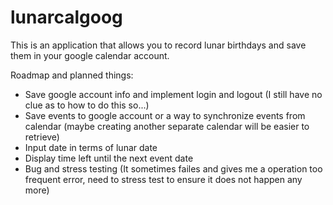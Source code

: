 # lunarcalgoog

This is an application that allows you to record lunar birthdays and save them in your google calendar account.

Roadmap and planned things:
  - Save google account info and implement login and logout (I still have no clue as to how to do this so...)
  - Save events to google account or a way to synchronize events from calendar (maybe creating another separate calendar will be easier to retrieve)
  - Input date in terms of lunar date
  - Display time left until the next event date
  - Bug and stress testing (It sometimes failes and gives me a operation too frequent error, need to stress test to ensure it does not happen any more)
